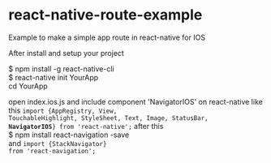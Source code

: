# react-native-route-example
Example to make a simple app route in react-native for IOS

After install and setup your project 

$ npm install -g react-native-cli <br>
$ react-native init YourApp <br>
cd YourApp 

open index.ios.js and include component 'NavigatorIOS' on react-native like this
<code>import {AppRegistry, View, TouchableHighlight, StyleSheet, Text, Image, StatusBar, <b>NavigatorIOS</b>} from 'react-native';</code>
after this <br>
$ npm install react-navigation -save <br>
and <code>import {StackNavigator} from 'react-navigation';</code>


